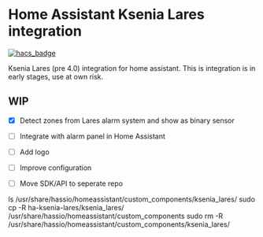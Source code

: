 # Home Assistant Ksenia Lares integration

[![hacs_badge](https://img.shields.io/badge/HACS-Custom-orange.svg)](https://github.com/custom-components/hacs)

Ksenia Lares (pre 4.0) integration for home assistant. This is integration is in early stages, use at own risk.

## WIP
- [x] Detect zones from Lares alarm system and show as binary sensor 
- [ ] Integrate with alarm panel in Home Assistant
- [ ] Add logo
- [ ] Improve configuration
- [ ] Move SDK/API to seperate repo


ls /usr/share/hassio/homeassistant/custom_components/ksenia_lares/
sudo cp -R ha-ksenia-lares/ksenia_lares/ /usr/share/hassio/homeassistant/custom_components
sudo rm -R /usr/share/hassio/homeassistant/custom_components/ksenia_lares/
